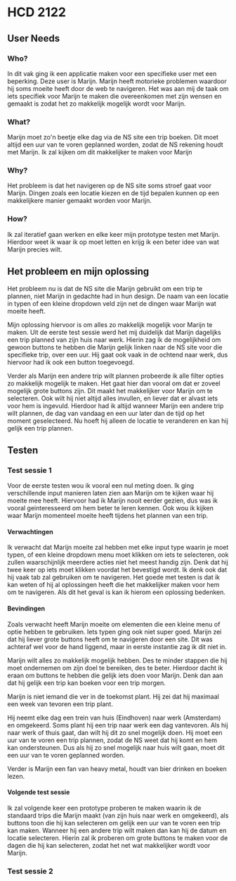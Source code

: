 # HCD 2122

## User Needs
### Who?
In dit vak ging ik een applicatie maken voor een specifieke user met een beperking. Deze user is Marijn. Marijn heeft motorieke problemen waardoor hij soms moeite heeft door de web te navigeren. Het was aan mij de taak om iets specifiek voor Marijn te maken die overeenkomen met zijn wensen en gemaakt is zodat het zo makkelijk mogelijk wordt voor Marijn.

### What?
Marijn moet zo'n beetje elke dag via de NS site een trip boeken. Dit moet altijd een uur van te voren geplanned worden, zodat de NS rekening houdt met Marijn. Ik zal kijken om dit makkelijker te maken voor Marijn

### Why?
Het probleem is dat het navigeren op de NS site soms stroef gaat voor Marijn. Dingen zoals een locatie kiezen en de tijd bepalen kunnen op een makkelijkere manier gemaakt worden voor Marijn.

### How?
Ik zal iteratief gaan werken en elke keer mijn prototype testen met Marijn. Hierdoor weet ik waar ik op moet letten en krijg ik een beter idee van wat Marijn precies wilt.

## Het probleem en mijn oplossing
Het probleem nu is dat de NS site die Marijn gebruikt om een trip te plannen, niet Marijn in gedachte had in hun design. De naam van een locatie in typen of een kleine dropdown veld zijn net de dingen waar Marijn wat moeite heeft.

Mijn oplossing hiervoor is om alles zo makkelijk mogelijk voor Marijn te maken. Uit de eerste test sessie werd het mij duidelijk dat Marijn dagelijks een trip planned van zijn huis naar werk. Hierin zag ik de mogelijkheid om gewoon buttons te hebben die Marijn gelijk linken naar de NS site voor die specifieke trip, over een uur. Hij gaat ook vaak in de ochtend naar werk, dus hiervoor had ik ook een button toegevoegd.

Verder als Marijn een andere trip wilt plannen probeerde ik alle filter opties zo makkelijk mogelijk te maken. Het gaat hier dan vooral om dat er zoveel mogelijk grote buttons zijn. Dit maakt het makkelijker voor Marijn om te selecteren. Ook wilt hij niet altijd alles invullen, en liever dat er alvast iets voor hem is ingevuld. Hierdoor had ik altijd wanneer Marijn een andere trip wilt plannen, de dag van vandaag en een uur later dan de tijd op het moment geselecteerd. Nu hoeft hij alleen de locatie te veranderen en kan hij gelijk een trip plannen.

## Testen
### Test sessie 1
Voor de eerste testen wou ik vooral een nul meting doen. Ik ging verschillende input manieren laten zien aan Marijn om te kijken waar hij moeite mee heeft. Hiervoor had ik Marijn nooit eerder gezien, dus was ik vooral geinteresseerd om hem beter te leren kennen. Ook wou ik kijken waar Marijn momenteel moeite heeft tijdens het plannen van een trip.

#### Verwachtingen
Ik verwacht dat Marijn moeite zal hebben met elke input type waarin je moet typen, of een kleine dropdown menu moet klikken om iets te selecteren, ook zullen waarschijnlijk meerdere acties niet het meest handig zijn. Denk dat hij twee keer op iets moet klikken voordat het bevestigd wordt. Ik denk ook dat hij vaak tab zal gebruiken om te navigeren. Het goede met testen is dat ik kan weten of hij al oplossingen heeft die het makkelijker maken voor hem om te navigeren. Als dit het geval is kan ik hierom een oplossing bedenken.

#### Bevindingen
Zoals verwacht heeft Marijn moeite om elementen die een kleine menu of optie hebben te gebruiken. Iets typen ging ook niet super goed. Marijn zei dat hij liever grote buttons heeft om te navigeren door een site. Dit was achteraf wel voor de hand liggend, maar in eerste instantie zag ik dit niet in. 

Marijn wilt alles zo makkelijk mogelijk hebben. Des te minder stappen die hij moet ondernemen om zijn doel te bereiken, des te beter. Hierdoor dacht ik eraan om buttons te hebben die gelijk iets doen voor Marijn. Denk dan aan dat hij gelijk een trip kan boeken voor een trip morgen.

Marijn is niet iemand die ver in de toekomst plant. Hij zei dat hij maximaal een week van tevoren een trip plant. 

Hij neemt elke dag een trein van huis (Eindhoven) naar werk (Amsterdam) en omgekeerd. Soms plant hij een trip naar werk een dag vantevoren. Als hij naar werk of thuis gaat, dan wilt hij dit zo snel mogelijk doen. Hij moet een uur van te voren een trip plannen, zodat de NS weet dat hij komt en hem kan ondersteunen. Dus als hij zo snel mogelijk naar huis wilt gaan, moet dit een uur van te voren geplanned worden.

Verder is Marijn een fan van heavy metal, houdt van bier drinken en boeken lezen.

#### Volgende test sessie
Ik zal volgende keer een prototype proberen te maken waarin ik de standaard trips die Marijn maakt (van zijn huis naar werk en omgekeerd), als buttons toon die hij kan selecteren om gelijk een uur van te voren een trip kan maken. 
Wanneer hij een andere trip wilt maken dan kan hij de datum en locatie selecteren. Hierin zal ik proberen om grote buttons te maken voor de dagen die hij kan selecteren, zodat het net wat makkelijker wordt voor Marijn.

### Test sessie 2

